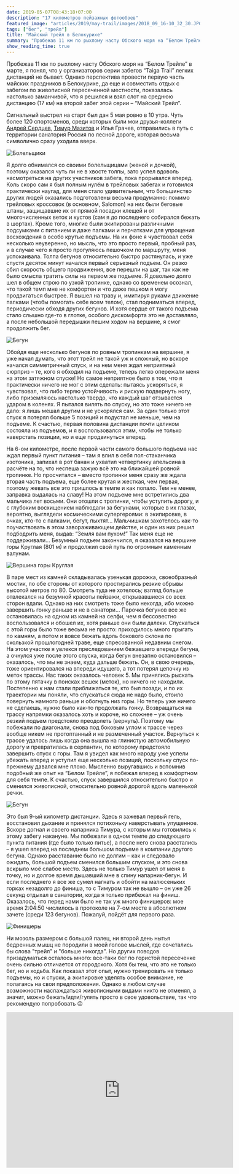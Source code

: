 ```yaml
---
date: 2019-05-07T08:43:18+07:00
description: "17 километров пейзажных фотообоев"
featured_image: "articles/2019/may-trail/images/2018_09_16-10_32_30.JPG"
tags: ["бег", "трейл"]
title: "Майский трейл в Белокурихе"
summary: "Пробежав 11 км по рыхлому насту Обского моря на “Белом Трейле” в марте, я понял, что у организаторов серии забегов “Taiga Trail” легких дистанций не бывает. Однако перспектива провести первую часть майских праздников в Белокурихе, да еще и совместить отдых с забегом по живописной пересеченной местности, показалась настолько заманчивой, что я решился и взял слот на среднюю дистанцию (17 км) на второй забег этой серии – “Майский Трейл”."
show_reading_time: true
---
```


Пробежав 11 км по рыхлому насту Обского моря на “Белом Трейле” в марте, я понял, что у организаторов серии забегов “Taiga Trail” легких дистанций не бывает. Однако перспектива провести первую часть майских праздников в Белокурихе, да еще и совместить отдых с забегом по живописной пересеченной местности, показалась настолько заманчивой, что я решился и взял слот на среднюю дистанцию (17 км) на второй забег этой серии – “Майский Трейл”.

Сигнальный выстрел на старт был дан 5 мая ровно в 10 утра. Чуть более 120 спортсменов, среди которых были мои друзья-коллеги [Андрей Сердцев](https://www.strava.com/athletes/4409708), [Тимур Мазитов](https://www.strava.com/athletes/24745670) и Илья Грачев, отправились в путь с территории санатория Россия по лесной дороге, которая весьма символично сразу уходила вверх.

![Болельщики](images/photo5370711163626695385.jpg)

Я долго обнимался со своими болельщицами (женой и дочкой), поэтому оказался чуть ли не в хвосте толпы, зато успел вдоволь насмотреться на других участников забега, пока прорывался вперед. Коль скоро сам я был полным нулём в трейловых забегах и готовился практически наугад, для меня стало удивительным, что большинство других людей оказались подготовлены весьма продуманно: помимо трейловых кроссовок (в основном, Salomon) на них были беговые штаны, защищавшие их от прямой посадки клещей и от многочисленных веток и кустов (сам я до последнего собирался бежать в шортах). Кроме того, многие были экипированы различными подсумками с питанием и даже палками и перчатками для упрощения восхождения в особо крутые подъемы. На их фоне я чувствовал себя несколько неуверенно, но мысль, что это просто первый, пробный раз, и в случае чего я просто прогуляюсь пешочком по маршруту, меня успокаивала. Толпа бегунов относительно быстро растянулась, и уже спустя десяток минут начался первый серьезный подъем. Он резко сбил скорость общего продвижения, все перешли на шаг, так как не было смысла тратить силы на первом же подъеме. Я довольно долго шел в общем строю по узкой тропинке, однако со временем осознал, что такой темп мне не комфортен и что даже пешком я могу продвигаться быстрее. Я вышел на траву и, имитируя руками движение палками (чтобы помогать себе всем телом), стал подниматься вперед, периодически обходя других бегунов. И хотя сердце от такого подъема стало слышно где-то в глотке, особого дискомфорта это не доставляло, а после небольшой передышки пешим ходом на вершине, я смог продолжить бег. 

![Бегун](images/FETe0nuhNnA.jpg)

Обойдя еще несколько бегунов по ровным тропинкам на вершине, я уже начал думать, что этот трейл не такой уж и сложный, но вскоре начался симметричный спуск, и на нем меня ждал неприятный сюрприз – те, кого я обходил на подъеме, теперь легко опережали меня на этом затяжном спуске! Но самое неприятное было в том, что я практически ничего не мог с этим сделать: пытаясь ускоряться, я чувствовал, что либо теряю устойчивость и рискую подвернуть ногу, либо приземляюсь настолько твердо, что каждый шаг отзывается ударом в коленях. Я пытался вилять по спуску, но это тоже ничего не дало: я лишь мешал другим и не ускорялся сам. За один только этот спуск я потерял больше 5 позиций и подустал не меньше, чем на подъеме. К счастью, первая половина дистанции почти целиком состояла из подъемов, и я воспользовался этим, чтобы не только наверстать позиции, но и еще продвинуться вперед. 

На 6-ом километре, после первой части самого большого подъема нас ждал первый пункт питания – там я влил в себя пол-стаканчика изотоника, запихал в рот банан и ухватил четвертинку апельсина в расчёте на то, что неспеша зажую всё это на ближайшей ровной тропинке. Но просчитался – вместо тропинки меня сразу же ждала вторая часть подъема, еще более крутая и жесткая, чем первая, поэтому жевать все это пришлось в темпе и как попало. Тем не менее, заправка выдалась на славу! На этом подъеме мне встретились два мальчика лет восьми. Они отошли с тропинки, чтобы уступить дорогу, и с глубоким восхищением наблюдали за бегунами, которые в их глазах, вероятно, выглядели космическими супергероями: в экипировке, в очках, кто-то с палками, бегут, пыхтят… Мальчишкам захотелось как-то поучаствовать в этом завораживающем действе, и один из них решил подбодрить меня, выдав: “Земля вам пухом!” Так меня еще не поддерживали… Безумный подъем закончился, я оказался на вершине горы Круглая (801 м) и продолжил свой путь по огромным каменным валунам. 

![Вершина горы Круглая](images/2018_09_16-16_47_24.JPG)

В паре мест из камней складывалась узенькая дорожка, своеобразный мостик, по обе стороны от которого простирались резкие обрывы высотой метров по 80. Смотреть туда не хотелось; взгляд больше отвлекался на безумной красоты пейзажи, открывавшиеся со всех сторон вдали. Однако на них смотреть тоже было некогда, ибо можно завершить гонку раньше и не в санатори… Парочка бегунов все же остановилась на одном из камней на селфи, чем я бессовестно воспользовался и обошел их, хотя раньше они были далеки. Спускаться с этой горы было тоже весьма не просто: приходилось много прыгать по камням, а потом и вовсе бежать вдоль бокового склона по скользкой прошлогодней траве, еще спресованной недавним снегом. На этом участке я увлекся преследованием бежавшего впереди бегуна, а очнулся уже после этого спуска, когда бегун внезапно остановился – оказалось, что мы не знаем, куда дальше бежать. Он, в свою очередь, тоже ориентировался на впереди идущего, а тот потерял цепочку из меток трассы. Нас таких оказалось человек 5. Мы принялись рыскать по этому пятачку в поисках вешек (меток), но ничего не находили. Постепенно к нам стали приближаться те, кто был позади, и по их траектории мы поняли, что спускаться сюда не надо было, стоило повернуть намного раньше и обогнуть низ горы. Но теперь уже ничего не сделаешь, нужно было как-то продолжать гонку. Возвращаться на трассу напрямки оказалось хоть и короче, но сложнее – уж очень резкий подъем предстояло преодолеть (вернуть). Поэтому мы побежали по диагонали, снова под боковым углом к трассе через вообще никем не протоптанный и не размеченный участок. Вернуться к трассе удалось лишь когда она вышла на глинистую автомобильную дорогу и превратилась в серпантин, по которому предстояло завершить спуск с горы. Там я увидел как много народу уже успели убежать вперед и уступил еще несколько позиций, поскольку спуск по-прежнему давался мне плохо. Мысленно выругавшись и вспомнив подобный же опыт на “Белом Трейле”, я побежал вперед в комфортном для себя темпе. К счастью, спуск завершился относительно быстро и сменился живописной, относительно ровной дорогой вдоль маленькой речки. 

![Бегун](images/photo5370711163626695386.jpg)

Это был 9-ый километр дистанции. Здесь я зажевал первый гель, восстановил дыхание и принялся потихоньку наверстывать упущенное. Вскоре догнал и своего напарника Тимура, с которым мы готовились к этому забегу накануне. Мы побежали в одном темпе до следующего пункта питания (где было только питье), а после него снова расстались – я ушел вперед на последнем большом подъеме в компании другого бегуна. Однако расставание было не долгим – как и следовало ожидать, большой подъем сменился большим спуском, и это снова вскрыло моё слабое место. Здесь не только Тимур ушел от меня в точку, но и долгое время дышавший мне в спину напарник-бегун. И если последнего я все же сумел нагнать и обойти на малюсеньких горках незадолго до финиша, то с Тимуром так не вышло – он уже 26 секунд отдыхал в санатории, когда я только прибежал на финиш. Оказалось, что перед нами было не так уж много финишеров: мое время 2:04:50 числилось в протоколе на 7-ом месте в абсолютном зачете (среди 123 бегунов). Пожалуй, пойдёт для первого раза.

![Финишеры](images/photo5370711163626695387.jpg)

Ни мозоль размером с большой палец, ни второй день нытья бедренных мышц не породили в моей голове мыслей, где сочетались бы слова "трейл" и "больше никогда". Но других поводов призадуматься осталось много: все-таки бег по гористой пересеченке очень сильно отличается от городского. Хотя бы тем, что это не только бег, но и ходьба. Как показал этот опыт, нужно тренировать не только подъемы, но и спуски, а экипировке уделять особое внимание, не полагаясь на свои предположения. Однако в любом случае возможности наслаждаться живописными видами никто не отменял, а значит, можно бежать/идти/гулять просто в свое удовольствие, так что рекомендую попробовать :wink:

<iframe height='405' width='590' frameborder='0' allowtransparency='true' scrolling='no' src='https://www.strava.com/activities/2342698150/embed/91b378c98e14b5e37e4710c81427eb17ff7c92a2'></iframe>